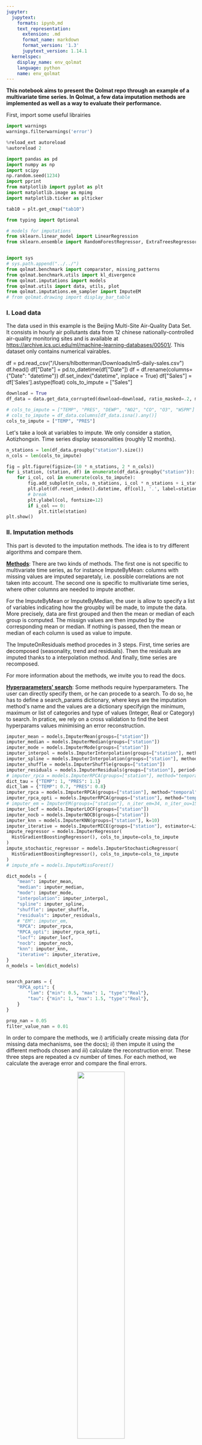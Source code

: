 ```yaml
---
jupyter:
  jupytext:
    formats: ipynb,md
    text_representation:
      extension: .md
      format_name: markdown
      format_version: '1.3'
      jupytext_version: 1.14.1
  kernelspec:
    display_name: env_qolmat
    language: python
    name: env_qolmat
---
```


**This notebook aims to present the Qolmat repo through an example of a multivariate time series.
In Qolmat, a few data imputation methods are implemented as well as a way to evaluate their performance.**


First, import some useful librairies

```python
import warnings
warnings.filterwarnings('error')
```

```python
%reload_ext autoreload
%autoreload 2

import pandas as pd
import numpy as np
import scipy
np.random.seed(1234)
import pprint
from matplotlib import pyplot as plt
import matplotlib.image as mpimg
import matplotlib.ticker as plticker

tab10 = plt.get_cmap("tab10")

from typing import Optional

# models for imputations
from sklearn.linear_model import LinearRegression
from sklearn.ensemble import RandomForestRegressor, ExtraTreesRegressor, HistGradientBoostingRegressor


import sys
# sys.path.append("../../")
from qolmat.benchmark import comparator, missing_patterns
from qolmat.benchmark.utils import kl_divergence
from qolmat.imputations import models
from qolmat.utils import data, utils, plot
from qolmat.imputations.em_sampler import ImputeEM
# from qolmat.drawing import display_bar_table

```

### **I. Load data**


The data used in this example is the Beijing Multi-Site Air-Quality Data Set. It consists in hourly air pollutants data from 12 chinese nationally-controlled air-quality monitoring sites and is available at https://archive.ics.uci.edu/ml/machine-learning-databases/00501/.
This dataset only contains numerical vairables.


df = pd.read_csv("/Users/hlbotterman/Downloads/m5-daily-sales.csv")
df.head()
df["Date"] = pd.to_datetime(df["Date"])
df = df.rename(columns={"Date": "datetime"})
df.set_index("datetime", inplace = True)
df["Sales"] = df['Sales'].astype(float)
cols_to_impute = ["Sales"]

```python
download = True
df_data = data.get_data_corrupted(download=download, ratio_masked=.2, mean_size=120 , groups=["station"])

# cols_to_impute = ["TEMP", "PRES", "DEWP", "NO2", "CO", "O3", "WSPM"]
# cols_to_impute = df_data.columns[df_data.isna().any()]
cols_to_impute = ["TEMP", "PRES"]

```

Let's take a look at variables to impute. We only consider a station, Aotizhongxin.
Time series display seasonalities (roughly 12 months).

```python
n_stations = len(df_data.groupby("station").size())
n_cols = len(cols_to_impute)
```

```python
fig = plt.figure(figsize=(10 * n_stations, 2 * n_cols))
for i_station, (station, df) in enumerate(df_data.groupby("station")):
    for i_col, col in enumerate(cols_to_impute):
        fig.add_subplot(n_cols, n_stations, i_col * n_stations + i_station + 1)
        plt.plot(df.reset_index().datetime, df[col], '.', label=station)
        # break
        plt.ylabel(col, fontsize=12)
        if i_col == 0:
            plt.title(station)
plt.show()
```

### **II. Imputation methods**


This part is devoted to the imputation methods. The idea is to try different algorithms and compare them.

<u>**Methods**</u>:
There are two kinds of methods. The first one is not specific to multivariate time series, as for instance ImputeByMean: columns with missing values are imputed separetaly, i.e. possible correlations are not taken into account. The second one is specific to multivariate time series, where other columns are needed to impute another.

For the ImputeByMean or ImputeByMedian, the user is allow to specify a list of variables indicating how the groupby will be made, to impute the data. More precisely, data are first grouped and then the mean or median of each group is computed. The missign values are then imputed by the corresponding mean or median. If nothing is passed, then the mean or median of each column is used as value to impute.

The ImputeOnResiduals method procedes in 3 steps. First, time series are decomposed (seasonality, trend and residuals). Then the residuals are imputed thanks to a interpolation method. And finally, time series are recomposed.

For more information about the methods, we invite you to read the docs.

<u>**Hyperparameters' search**</u>:
Some methods require hyperparameters. The user can directly specify them, or he can procede to a search. To do so, he has to define a search_params dictionary, where keys are the imputation method's name and the values are a dictionary specifyign the minimum, maximum or list of categories and type of values (Integer, Real or Category) to search.
In pratice, we rely on a cross validation to find the best hyperparams values minimising an error reconstruction.

```python
imputer_mean = models.ImputerMean(groups=["station"])
imputer_median = models.ImputerMedian(groups=["station"])
imputer_mode = models.ImputerMode(groups=["station"])
imputer_interpol = models.ImputerInterpolation(groups=["station"], method="linear")
imputer_spline = models.ImputerInterpolation(groups=["station"], method="spline", order=2)
imputer_shuffle = models.ImputerShuffle(groups=["station"])
imputer_residuals = models.ImputerResiduals(groups=["station"], period=7, model_tsa="additive", extrapolate_trend="freq", method_interpolation="linear")
# imputer_rpca = models.ImputerRPCA(groups=["station"], method="temporal", columnwise=False, n_rows=7*4, max_iter=1000, tau=1, lam=0.7)
dict_tau = {"TEMP": 1, "PRES": 1.1}
dict_lam = {"TEMP": 0.7, "PRES": 0.8}
imputer_rpca = models.ImputerRPCA(groups=["station"], method="temporal", columnwise=True, n_rows=7*4, max_iter=1000, tau=dict_tau, lam=dict_lam)
imputer_rpca_opti = models.ImputerRPCA(groups=["station"], method="temporal", columnwise=False, n_rows=7*4, max_iter=1000)
# imputer_em = ImputerEM(groups=["station"], n_iter_em=34, n_iter_ou=15, verbose=0, strategy="ou", temporal=False)
imputer_locf = models.ImputerLOCF(groups=["station"])
imputer_nocb = models.ImputerNOCB(groups=["station"])
imputer_knn = models.ImputerKNN(groups=["station"], k=10)
imputer_iterative = models.ImputerMICE(groups=["station"], estimator=LinearRegression(), sample_posterior=False, max_iter=100, missing_values=np.nan)
impute_regressor = models.ImputerRegressor(
  HistGradientBoostingRegressor(), cols_to_impute=cols_to_impute
)
impute_stochastic_regressor = models.ImputerStochasticRegressor(
  HistGradientBoostingRegressor(), cols_to_impute=cols_to_impute
)
# impute_mfe = models.ImputeMissForest()

dict_models = {
    "mean": imputer_mean,
    "median": imputer_median,
    "mode": imputer_mode,
    "interpolation": imputer_interpol,
    "spline": imputer_spline,
    "shuffle": imputer_shuffle,
    "residuals": imputer_residuals,
    # "EM": imputer_em,
    "RPCA": imputer_rpca,
    "RPCA_opti": imputer_rpca_opti,
    "locf": imputer_locf,
    "nocb": imputer_nocb,
    "knn": imputer_knn,
    "iterative": imputer_iterative,
}
n_models = len(dict_models)


search_params = {
    "RPCA_opti": {
        "lam": {"min": 0.5, "max": 1, "type":"Real"},
        "tau": {"min": 1, "max": 1.5, "type":"Real"},
    }
}

prop_nan = 0.05
filter_value_nan = 0.01
```

In order to compare the methods, we $i)$ artificially create missing data (for missing data mechanisms, see the docs); $ii)$ then impute it using the different methods chosen and $iii)$ calculate the reconstruction error. These three steps are repeated a cv number of times. For each method, we calculate the average error and compare the final errors.

<p align="center">
    <img src="../../docs/images/comparator.png"  width=50% height=50%>
</p>



Concretely, the comparator takes as input a dataframe to impute, a proportion of nan to create, a dictionary of models (those previously mentioned), a list with the columns names to impute, the number of articially corrupted dataframe to create: n_samples, the search dictionary search_params, and possibly a threshold for filter the nan value.

Then, it suffices to use the compare function to obtain the results: a dataframe with different metrics.
This allows an easy comparison of the different imputations.

Note these metrics compute reconstruction errors; it tells nothing about the distances between the "true" and "imputed" distributions.

```python
doy = pd.Series(df_data.reset_index().datetime.dt.isocalendar().week.values, index=df_data.index)

generator_holes = missing_patterns.EmpiricalHoleGenerator(n_splits=2, groups=["station"], ratio_masked=0.1)
# generator_holes = missing_patterns.GeometricHoleGenerator(n_splits=10, groups=["station"], ratio_masked=0.1)
# generator_holes = missing_patterns.UniformHoleGenerator(n_splits=2, ratio_masked=0.4)
# generator_holes = missing_patterns.GroupedHoleGenerator(n_splits=2, groups=["station", doy], ratio_masked=0.4)
# generator_holes = missing_patterns.MultiMarkovHoleGenerator(n_splits=2, groups=["station"], ratio_masked=0.1)

comparison = comparator.Comparator(
    dict_models,
    cols_to_impute,
    generator_holes = generator_holes,
    n_cv_calls=2,
    search_params=search_params,
)
results = comparison.compare(df_data)
results
```

### **IV. Comparison of methods**

```python
df
```

We now run just one time each algorithm on the initial corrupted dataframe and compare the different performances through multiple analysis.

```python
dfs_imputed = {name: imp.fit_transform(df_data) for name, imp in dict_models.items()}
```

```python
station = "Aotizhongxin"
df_station = df_data.loc[station]
dfs_imputed_station = {name: df.loc[station] for name, df in dfs_imputed.items()}
```

Let's look at the imputations.
When the data is missing at random, imputation is easier. Missing block are more challenging.
Note here we didn't fit the hyperparams of the RPCA... results might be of poor quality...

```python
# palette = sns.color_palette("icefire", n_colors=len(dict_models))
#palette = sns.color_palette("husl", 8)
# sns.set_palette(palette)
markers = ["o", "s", "D", "+", "P", ">", "^", "d"]
colors = ["tab:red", "tab:blue", "tab:blue"]


for col in cols_to_impute:
    fig, ax = plt.subplots(figsize=(10, 3))
    values_orig = df_station[col]

    plt.plot(values_orig, ".", color='black', label="original")
    #plt.plot(df.iloc[870:1000][col], markers[0], color='k', linestyle='-' , ms=3)

    for ind, (name, model) in enumerate(list(dict_models.items())):
        values_imp = dfs_imputed_station[name][col].copy()
        values_imp[values_orig.notna()] = np.nan
        plt.plot(values_imp, ".", color=colors[ind], label=name, alpha=1)
    plt.ylabel(col, fontsize=16)
    plt.legend(loc=[1, 0], fontsize=18)
    loc = plticker.MultipleLocator(base=2*365)
    ax.xaxis.set_major_locator(loc)
    ax.tick_params(axis='both', which='major', labelsize=17)
    sns.despine()
    plt.show()
```

**IV.a. Covariance**


We first check the covariance. We simply plot one variable versus one another.
One observes the methods provide similar visual resuls: it's difficult to compare them based on this criterion.

```python
for i_model, model in enumerate(dict_models.keys()):
    fig, axs = plt.subplots(1, len(cols_to_impute)-1, figsize=(4 * (len(cols_to_impute)-1), 4))
    df_imp = dfs_imputed_station[model]
    for i in range(len(cols_to_impute)-1):
        plot.compare_covariances(df_station, df_imp, cols_to_impute[i], cols_to_impute[i+1], axs, color=tab10(i_model))
        axs.set_title(f"imputation method: {model}", fontsize=20)
        sns.despine()
    plt.show()
```

**IV.b. Auto-correlation**


We are now interested in th eauto-correlation function (ACF). As seen before, time series display seaonal patterns.
[Autocorrelation](https://en.wikipedia.org/wiki/Autocorrelation) is the correlation of a signal with a delayed copy of itself as a function of delay. Informally, it is the similarity between observations of a random variable as a function of the time lag between them.

The idea is the AFC to be similar between the original dataset and the imputed one.
Fot the TEMP variable, one sees the good reconstruction for all the algorithms.
On th econtrary, for the PRES variable, all methods overestimates the autocorrelation of the variables, especially the RPCA one.
Finally, for the DEWP variable, the methods cannot impute to obtain a behavior close to the original: the autocorrelation decreases to linearly.

```python
from statsmodels.tsa.stattools import acf

palette = sns.dark_palette("b", n_colors=len(dict_models), reverse=False)
sns.set_palette(palette)
markers = ["o", "s", "*", "D", "P", ">", "^", "d"]

fig, axs = plt.subplots(1, len(cols_to_impute), figsize=(16, 2))
for i, col in enumerate(cols_to_impute):
    axs[i].plot(acf(df_station[col].dropna()), color="k", marker=markers[0], lw=0.8)
    for j, (name, df) in enumerate(dfs_imputed_station.items()):
        axs[i].plot(acf(df[col]), marker=markers[j+1], lw=0.8)
    axs[i].set_xlabel("Lags [days]", fontsize=15)
    axs[i].set_ylabel("Correlation", fontsize=15)
    axs[i].set_ylim([0.5, 1])
    axs[i].set_title(col, fontsize=15)
axs[-1].legend(["Original dataset"] +  list(dfs_imputed.keys()), loc=[1, 0])
sns.despine()
```

**IV.b. Distances between distributions**


We are now interested in a way for quantifying the distance between two distributions.
Until now, we look at the reconstruction error, whatever the distributions.

There is a plethora of methods to quantify the distance between distributions $P$ and $Q$.
For instance, those based on the information theory as for instance, the well-known [Kullback-Leibler divergence](https://en.wikipedia.org/wiki/Kullback%E2%80%93Leibler_divergence). A simple interpretation of the KL divergence of $P$ from $Q$ is the expected excess surprise from using $Q$ as a model when the actual distribution is $P$.

A drawback with this divergence is it ignores the underlying geometry of the space (the KL divergence is somewhat difficult to intuitively interpret).
As a remedy, we consider a second metric, the [Wasserstein distance](https://en.wikipedia.org/wiki/Wasserstein_metric), a distance function defined between probability distributions on a given metric space $M$.

To understand one of the differences between these two quantities, let us look at this simple example.
The KL between the 2 distributions on the left is the same as that of the 2 distributions on the right: the KL divergence does not take into account the underlying metric space. Conversely, the Wasserstein metric is larger for those on the left since the "transport" is greater than for those on the right.

<p align="center">
    <img src="../../docs/images/KL_wasser.png"  width=50% height=50%>
</p>


```python
df_kl = pd.DataFrame(np.nan, index=dfs_imputed_station.keys(), columns=cols_to_impute)
for model, df_imputed in dfs_imputed_station.items():
    for col in cols_to_impute:
        kl = kl_divergence(df_station[[col]].dropna(how="all"), df_imputed[[col]]).iloc[0]
        df_kl.loc[model, col] = kl

plot.display_bar_table(df_kl, ylabel="KL divergence")
```

```python
df_wasserstein = pd.DataFrame(np.nan, index=dfs_imputed_station.keys(), columns=cols_to_impute)
for model, df_imputed in dfs_imputed_station.items():
    for col in cols_to_impute:
        wasserstein = scipy.stats.wasserstein_distance(df_station[col].dropna(how="all"), df_imputed[col])
        df_wasserstein.loc[model, col] = wasserstein

plot.display_bar_table(df_wasserstein, ylabel="Wasserstein distance")
```

```python

```
